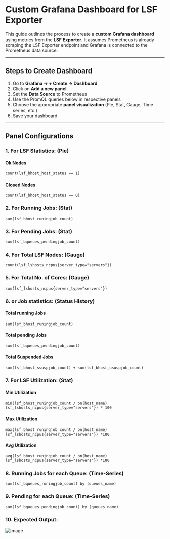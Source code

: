 # Custom Grafana Dashboard for LSF Exporter

This guide outlines the process to create a **custom Grafana dashboard** using metrics from the **LSF Exporter**. It assumes Prometheus is already scraping the LSF Exporter endpoint and Grafana is connected to the Prometheus data source.

---

## Steps to Create Dashboard

1. Go to **Grafana → + Create → Dashboard**
2. Click on **Add a new panel**
3. Set the **Data Source** to Prometheus
4. Use the PromQL queries below in respective panels
5. Choose the appropriate **panel visualization** (Pie, Stat, Gauge, Time series, etc.)
6. Save your dashboard

---

## Panel Configurations
### 1. For LSF Statistics: (Pie)
#### Ok Nodes 
```promql
count(lsf_bhost_host_status == 1)
```
#### Closed Nodes
```promql
count(lsf_bhost_host_status == 0)
```

### 2. For Running Jobs: (Stat)
```promql
sum(lsf_bhost_runingjob_count)
```

### 3. For Pending Jobs: (Stat)
```promql
sum(lsf_bqueues_pendingjob_count)
```

### 4. For Total LSF Nodes: (Gauge)
```promql
count(lsf_lshosts_ncpus{server_type="servers"})
```

### 5. For Total No. of Cores: (Gauge)
```promql
sum(lsf_lshosts_ncpus{server_type="servers"})
```

### 6. or Job statistics: (Status History)
#### Total running Jobs
```promql
sum(lsf_bhost_runingjob_count) 
```
#### Total pending Jobs
```promql
sum(lsf_bqueues_pendingjob_count)
```
#### Total Suspended Jobs
```promql
sum(lsf_bhost_ssuspjob_count) + sum(lsf_bhost_ususpjob_count) 
```

### 7. For LSF Utilization: (Stat)
#### Min Utilization
```promql
min(lsf_bhost_runingjob_count / on(host_name) lsf_lshosts_ncpus{server_type="servers"}) * 100 
```
#### Max Utilization
```promql
max(lsf_bhost_runingjob_count / on(host_name) lsf_lshosts_ncpus{server_type="servers"}) *100  
```
#### Avg Utilization
```promql
avg(lsf_bhost_runingjob_count / on(host_name) lsf_lshosts_ncpus{server_type="servers"}) *100  
```

### 8. Running Jobs for each Queue: (Time-Series)
```promql
sum(lsf_bqueues_runingjob_count) by (queues_name)
```

### 9. Pending for each Queue: (Time-Series)
```promql
sum(lsf_bqueues_pendingjob_count) by (queues_name)
```

### 10. Expected Output:

![image](https://github.com/user-attachments/assets/1c9b8dba-fb46-4d6c-b18f-8f62f795d6f8)




